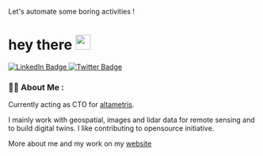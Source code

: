 Let's automate some boring activities !

<h1>
  hey there
  <img src="https://media.giphy.com/media/hvRJCLFzcasrR4ia7z/giphy.gif" width="30px"/>
</h1>

<div id="badges">
  <a href="https://www.linkedin.com/in/gvillemin">
    <img src="https://img.shields.io/badge/LinkedIn-blue?style=for-the-badge&logo=linkedin&logoColor=white" alt="LinkedIn Badge"/>
  </a>
  <a href="https://twitter.com/GuilhemVillemin">
    <img src="https://img.shields.io/badge/Twitter-blue?style=for-the-badge&logo=twitter&logoColor=white" alt="Twitter Badge"/>
  </a>
</div>
<img src="https://komarev.com/ghpvc/?username=gui2dev&style=flat-square&color=blue" alt=""/>

### :man_technologist: About Me :

Currently acting as CTO for [altametris](https://altametris.com).

I mainly work with geospatial, images and lidar data for remote sensing and to build digital twins.
I like contributing to opensource initiative.

More about me and my work on my [website](https://gvillemin.fr)
